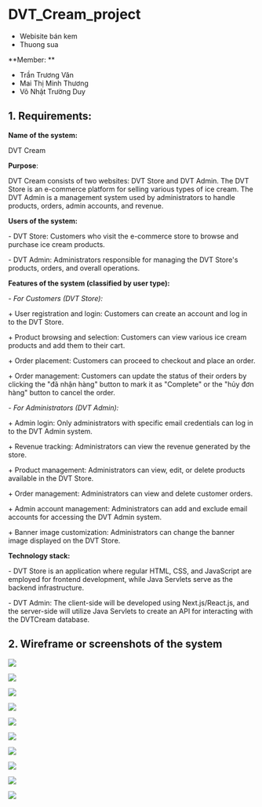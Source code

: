 # DVT_Cream_project

- Webisite bán kem
- Thuong sua

**Member: **
- Trần Trương Văn
- Mai Thị Minh Thương
- Võ Nhật Trường Duy

## 1. Requirements: 

**Name of the system:** 

DVT Cream

**Purpose**: 

DVT Cream consists of two websites: DVT Store and DVT Admin. The DVT Store is an e-commerce platform for selling various types of ice cream. The DVT Admin is a management system used by administrators to handle products, orders, admin accounts, and revenue.

**Users of the system:**

\- DVT Store: Customers who visit the e-commerce store to browse and purchase ice cream products.

\- DVT Admin: Administrators responsible for managing the DVT Store's products, orders, and overall operations.

**Features of the system (classified by user type):**

*- For Customers (DVT Store):*

\+ User registration and login: Customers can create an account and log in to the DVT Store.

\+ Product browsing and selection: Customers can view various ice cream products and add them to their cart.

\+ Order placement: Customers can proceed to checkout and place an order.

\+ Order management: Customers can update the status of their orders by clicking the "đã nhận hàng" button to mark it as "Complete" or the "hủy đơn hàng" button to cancel the order.

*- For Administrators (DVT Admin):*

\+ Admin login: Only administrators with specific email credentials can log in to the DVT Admin system.

\+ Revenue tracking: Administrators can view the revenue generated by the store.

\+ Product management: Administrators can view, edit, or delete products available in the DVT Store.

\+ Order management: Administrators can view and delete customer orders.

\+ Admin account management: Administrators can add and exclude email accounts for accessing the DVT Admin system.

\+ Banner image customization: Administrators can change the banner image displayed on the DVT Store.


**Technology stack:**

\- DVT Store is an application where regular HTML, CSS, and JavaScript are employed for frontend development, while Java Servlets serve as the backend infrastructure.

\- DVT Admin: The client-side will be developed using Next.js/React.js, and the server-side will utilize Java Servlets to create an API for interacting with the DVTCream database.

## 2. Wireframe or screenshots of the system

![](./wireframe/Aspose.Words.404525e2-b4d2-43a4-bb7a-0de2509570ff.001.png)

![](./wireframe/Aspose.Words.404525e2-b4d2-43a4-bb7a-0de2509570ff.002.png)

![](./wireframe/Aspose.Words.404525e2-b4d2-43a4-bb7a-0de2509570ff.003.png)

![](./wireframe/Aspose.Words.404525e2-b4d2-43a4-bb7a-0de2509570ff.004.png)

![](./wireframe/Aspose.Words.404525e2-b4d2-43a4-bb7a-0de2509570ff.005.png)

![](./wireframe/Aspose.Words.404525e2-b4d2-43a4-bb7a-0de2509570ff.006.png)

![](./wireframe/Aspose.Words.404525e2-b4d2-43a4-bb7a-0de2509570ff.007.png)

![](./wireframe/Aspose.Words.404525e2-b4d2-43a4-bb7a-0de2509570ff.008.png)

![](./wireframe/Aspose.Words.404525e2-b4d2-43a4-bb7a-0de2509570ff.009.png)

![](./wireframe/Aspose.Words.404525e2-b4d2-43a4-bb7a-0de2509570ff.010.png)


